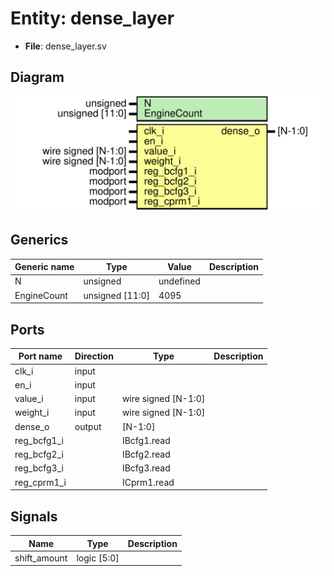 
# Entity: dense_layer 
- **File**: dense_layer.sv

## Diagram
![Diagram](dense_layer.svg "Diagram")
## Generics

| Generic name | Type            | Value     | Description |
| ------------ | --------------- | --------- | ----------- |
| N            | unsigned        | undefined |             |
| EngineCount  | unsigned [11:0] | 4095      |             |

## Ports

| Port name   | Direction | Type                | Description |
| ----------- | --------- | ------------------- | ----------- |
| clk_i       | input     |                     |             |
| en_i        | input     |                     |             |
| value_i     | input     | wire signed [N-1:0] |             |
| weight_i    | input     | wire signed [N-1:0] |             |
| dense_o     | output    | [N-1:0]             |             |
| reg_bcfg1_i |           | IBcfg1.read         |             |
| reg_bcfg2_i |           | IBcfg2.read         |             |
| reg_bcfg3_i |           | IBcfg3.read         |             |
| reg_cprm1_i |           | ICprm1.read         |             |

## Signals

| Name         | Type        | Description |
| ------------ | ----------- | ----------- |
| shift_amount | logic [5:0] |             |
